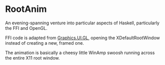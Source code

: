 # RootAnim

An evening-spanning venture into particular aspects of Haskell, particularly the
FFI and OpenGL.

FFI code is adapted from
[Graphics.UI.GL](http://hackage.haskell.org/package/GLHUI-1.1.0/docs/Graphics-UI-GLWindow.html),
opening the XDefaultRootWindow instead of creating a new, framed one.

The animation is basically a cheesy little WinAmp swoosh running across the
entire X11 root window.

